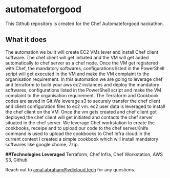 # automateforgood
This Github repository is created for the Chef Automateforgood hackathon.

## What it does 
The automation we built will create EC2 VMs lever and install Chef client software. The chef client will get initiated and the VM will get added automatically to chef server as a chef node. Once the VM get registered with Chef, the mandatory softwares, configurations listed in the PowerShell script will get executed in the VM and make the VM complaint to the organisation requirement.
In this automation we are going to leverage chef and terraform to build your aws ec2 instances and deploy the mandatory softwares, configurations listed in the PowerShell script and make the VM complaint to the organisation requirement. The Terraform and Cookbook codes are saved in Git.We leverage s3 to securely transfer the chef client and client configuration files to ec2 vm. ec2 user data is leveraged to install the chef client on the VM. Once the vm gets created and chef client got deployed,the chef client will get initiated and contacts the chef server situated in the chef server. We leverage Chef workstation to create the cookbooks, receipe and to upload our code to the chef server.Knife command is used to upload the cookbooks to Chef Infra cloud.In the current context I created a simple cookbook which will install mandatory softwares like google chome, 7zip.

**##Technologies Leveraged**
Terraform, Chef Infra, Chef Workstation, AWS S3, Github

Reach out to amal.abraham@vdicloud.tech for any questions.
